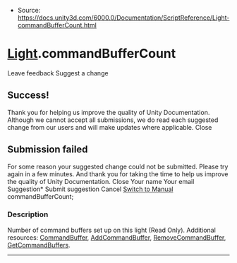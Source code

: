 * Source: https://docs.unity3d.com/6000.0/Documentation/ScriptReference/Light-commandBufferCount.html

#  [Light](https://docs.unity3d.com/6000.0/Documentation/ScriptReference/Light.html).commandBufferCount
Leave feedback
Suggest a change
## Success!
Thank you for helping us improve the quality of Unity Documentation. Although we cannot accept all submissions, we do read each suggested change from our users and will make updates where applicable.
Close
## Submission failed
For some reason your suggested change could not be submitted. Please <a>try again</a> in a few minutes. And thank you for taking the time to help us improve the quality of Unity Documentation.
Close
Your name Your email Suggestion* Submit suggestion
Cancel
[Switch to Manual](https://docs.unity3d.com/6000.0/Documentation/Manual/class-Light.html "Go to Light Component in the Manual")
commandBufferCount; 
### Description
Number of command buffers set up on this light (Read Only).
Additional resources: [CommandBuffer](https://docs.unity3d.com/6000.0/Documentation/ScriptReference/Rendering.CommandBuffer.html), [AddCommandBuffer](https://docs.unity3d.com/6000.0/Documentation/ScriptReference/Light.AddCommandBuffer.html), [RemoveCommandBuffer](https://docs.unity3d.com/6000.0/Documentation/ScriptReference/Light.RemoveCommandBuffer.html), [GetCommandBuffers](https://docs.unity3d.com/6000.0/Documentation/ScriptReference/Light.GetCommandBuffers.html).
* * *
